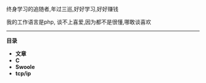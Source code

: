 终身学习的追随者,年过三巡,好好学习,好好赚钱

我的工作语言是php, 谈不上喜爱,因为都不是很懂,哪敢谈喜欢

---------

**目录**
- **文章**
- **C**
- **Swoole**
- **tcp/ip**
